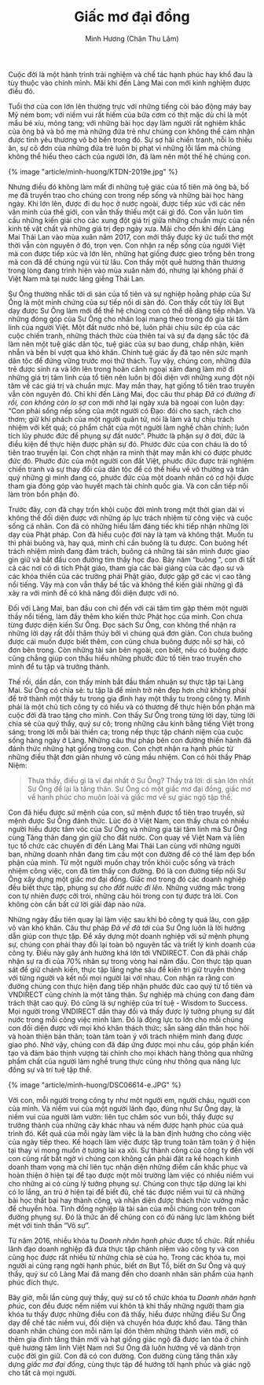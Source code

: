 ﻿---
title: Giấc mơ đại đồng
author: Minh Hương (Chân Thu Lâm)
---

Cuộc đời là một hành trình trải nghiệm và chế tác hạnh phúc hay khổ đau là tùy thuộc vào chính mình. Mãi khi đến Làng Mai con mới kinh nghiệm được điều đó. 

Tuổi thơ của con lớn lên thường trực với những tiếng còi báo động máy bay Mỹ ném bom; với niềm vui rất hiếm của bữa cơm có thịt mặc dù chỉ là một mẩu bé xíu, mỏng tang; với những bài học dạy làm người rất nghiêm khắc của ông bà và bố mẹ mà những đứa trẻ như chúng con không thể cảm nhận được tình yêu thương vô bờ bến trong đó. Sự sợ hãi chiến tranh, nỗi lo thiếu ăn, sự cô đơn của những đứa trẻ luôn bị phạt vì những lỗi lầm mà chúng không thể hiểu theo cách của người lớn, đã làm nên một thế hệ chúng con.

{% image "article/minh-huong/KTDN-2019e.jpg" %}

Nhưng điều đó không làm mất đi những tuệ giác của tổ tiên mà ông bà, bố mẹ đã truyền trao cho chúng con trong nếp sống và những bài học hàng ngày. Khi lớn lên, được đi du học ở nước ngoài, được tiếp xúc với các nền văn minh của thế giới, con vẫn thấy thiếu một cái gì đó. Con vẫn luôn tìm cầu những kiến giải cho các xung đột giá trị giữa những chuẩn mực của nền kinh tế vật chất và những giá trị đẹp ngày xưa. Mãi cho đến khi đến Làng Mai Thái Lan vào mùa xuân năm 2017, con mới thấy được ký ức tuổi thơ một thời vẫn còn nguyên ở đó, trọn vẹn. Con nhận ra nếp sống của người Việt mà con được tiếp xúc và lớn lên, những hạt giống được gieo trồng bên trong mà con đã để chúng ngủ vùi từ lâu. Con thấy một quê hương thân thương trong lòng đang trình hiện vào mùa xuân năm đó, nhưng lại không phải ở Việt Nam mà tại nước láng giềng Thái Lan.

<!-- {% image "article/minh-huong/DSCF7417e.JPG" %} -->

<!-- {% image "article/minh-huong/IMG7124e.JPG" %} -->

Sư Ông thường nhắc tới di sản của tổ tiên và sự nghiệp hoằng pháp của Sư Ông là một minh chứng của sự tiếp nối di sản đó. Con thấy cốt tủy lời Bụt dạy được Sư Ông làm mới để thế hệ chúng con có thể dễ dàng tiếp nhận. Và những đóng góp của Sư Ông cho nhân loại mang theo trong đó gia tài tâm linh của người Việt. Một đất nước nhỏ bé, luôn phải chịu sức ép của các cuộc chiến tranh, những thách thức của thiên tai và sự đa dạng sắc tộc đã làm nên một tuệ giác dân tộc, tuệ giác của sự bao dung, chấp nhận, kiên nhẫn và bền bỉ vượt qua khó khăn. Chính tuệ giác ấy đã tạo nên sức mạnh dân tộc để đứng vững trước mọi thử thách. Tuy vậy, chúng con, những đứa trẻ được sinh ra và lớn lên trong hoàn cảnh ngoại xâm đang làm mờ đi những giá trị tâm linh của tổ tiên nên luôn bị đối diện với những xung đột nội tâm về các giá trị và chuẩn mực. May mắn thay, hạt giống tổ tiên trao truyền vẫn còn nguyên đó. Chỉ khi đến Làng Mai, đọc câu thư pháp *Đã có đường đi rồi, con không còn lo sợ* con mới nhớ lại ngày xưa bà ngoại con luôn dạy: “Con phải sống nếp sống của một người có Đạo: đói cho sạch, rách cho thơm; giữ khí phách của một người quân tử, nói là làm và tự chịu trách nhiệm với kết quả; có phẩm chất của một người làm nghề chân chính; luôn tích lũy phước đức để phụng sự đất nước”. Phước là phận sự ở đời, đức là điều kiện để thực hiện được phận sự đó. Phước đức của con cháu là do tổ tiên trao truyền lại. Con chợt nhận ra mình thật may mắn khi có được phước đức đó. Phước đức của một người con đất Việt, phước đức được trải nghiệm chiến tranh và sự thay đổi của dân tộc để có thể hiểu về vô thường và trân quý những gì mình đang có, phước đức của một doanh nhân có cơ hội được tham gia đóng góp vào huyết mạch tài chính quốc gia. Và con cần tiếp nối làm tròn bổn phận đó. 

<!-- {% image "article/minh-huong/IMG8230e.jpg" %} -->

Trước đây, con đã chạy trốn khỏi cuộc đời mình trong một thời gian dài vì không thể đối diện được với những áp lực trách nhiệm từ công việc và cuộc sống cá nhân. Con đã có những hiểu lầm đáng tiếc khi tiếp nhận những lời dạy của Phật pháp. Con đã hiểu cuộc đời này là tạm và không thật. Muốn tu thì phải buông và, hay quá, mình chỉ cần buông là tu được. Con buông hết trách nhiệm mình đang đảm trách, buông cả những tài sản mình được giao gìn giữ và bắt đầu con đường tìm thầy học đạo. Bảy năm “buông ”, con đi tất cả các nơi có di tích Phật giáo, tham gia các bài giảng của các đạo sư và các khóa thiền của các trường phái Phật giáo, được gặp gỡ các vị cao tăng nổi tiếng. Vậy mà con vẫn thấy bế tắc và không thể kiến giải những gì đã xảy ra với mình để có khả năng đối diện được với nó.

Đối với Làng Mai, ban đầu con chỉ đến với cái tâm tìm gặp thêm một người thầy nổi tiếng, làm đầy thêm kho kiến thức Phật học của mình. Con chưa từng được diện kiến Sư Ông. Đọc sách Sư Ông, con không thể nhận ra những lời dạy rất đỗi thâm thúy bởi vì chúng quá đơn giản. Con chưa buông được cái muốn được biết thêm, con cũng chưa buông được nỗi sợ hãi, cô đơn bên trong. Còn những tài sản bên ngoài, con biết, nếu có buông được cũng chẳng giúp con thấu hiểu những phước đức tổ tiên trao truyền cho mình để tu tập và trưởng thành.

<!-- {% image "article/minh-huong/IMG8368e.jpg" %} -->

Thế rồi, dần dần, con thấy mình bắt đầu thấm nhuận sự thực tập tại Làng Mai. Sư Ông có chia sẻ: tu tập là để mình trở nên đẹp hơn chứ không phải để trở thành một thầy tu trong gia đình hay một thầy tu trong công ty. Mình phải là một chủ tịch công ty có hiểu và có thương để thực hiện bổn phận mà cuộc đời đã trao tặng cho mình. Con thấy Sư Ông trong từng lời dạy, từng lời chia sẻ của quý thầy, quý sư cô; trong những câu kinh bằng tiếng Việt trong sáng; trong lời mỗi bài thiền ca; trong nếp thực tập chánh niệm của cuộc sống hàng ngày ở Làng. Những câu thư pháp bên con đường thiền hành đã đánh thức những hạt giống trong con. Con chợt nhận ra hạnh phúc từ những điều thật đơn giản nhưng vô cùng mầu nhiệm. Con có hỏi thầy Pháp Niệm:

> Thưa thầy, điều gì là vĩ đại nhất ở Sư Ông? Thầy trả lời: di sản lớn nhất Sư Ông để lại là tăng thân. Sư Ông có một giấc mơ đại đồng, giấc mơ về hạnh phúc cho muôn loài và giấc mơ về sự giác ngộ tập thể.

Con đã hiểu được sứ mệnh của con, sứ mệnh được tổ tiên trao truyền, sứ mệnh được Sư Ông đánh thức. Lúc đó ở Việt Nam, con thấy chưa có nhiều người hiểu được tầm vóc của Sư Ông và những gia tài tâm linh mà Sư Ông cùng Tăng thân đang gìn giữ cho đất nước. Con quay về Việt Nam và liên tục tổ chức các chuyến đi đến Làng Mai Thái Lan cùng với những người bạn, những doanh nhân đang tìm cầu một con đường để có thể làm đẹp bổn phận của mình. Từ một người muốn chạy trốn khỏi cuộc sống và trách nhiệm công việc, con đã tìm thấy con đường. Đó là con đường tiếp nối Sư Ông xây dựng một giấc mơ đại đồng. Giấc mơ trong đó các doanh nghiệp đều biết thực tập, phụng sự *cho đất nước đi lên.* Những vướng mắc trong con tự nhiên được cởi trói, những câu hỏi trong con tự được trả lời. Con không còn cần bất cứ lời giải đáp nào nữa. 

Những ngày đầu tiên quay lại làm việc sau khi bỏ công ty quá lâu, con gặp vô vàn khó khăn. Câu thư pháp *Đã về đã tới* của Sư Ông luôn là lời hướng dẫn giúp con thực tập. Để xây dựng một doanh nghiệp với sứ mệnh phụng sự, chúng con phải thay đổi lại toàn bộ nguyên tắc và triết lý kinh doanh của công ty. Điều này gây ảnh hưởng khá lớn tới VNDIRECT. Con đã phải chấp nhận sự ra đi của 70% nhân sự trong vòng hai năm đầu. Con thực tập quan sát để giữ chánh kiến, thực tập lắng nghe sâu để kiên trì giữ truyền thông với từng người và kết nối mọi người lại với nhau. Con nhận ra rằng con đường chúng con thực hiện đang tiếp nhận phước đức cao quý từ tổ tiên và VNDIRECT cũng chính là một tăng thân. Sự nghiệp mà chúng con đang đảm trách thật cao quý. Đó cũng là sự nghiệp của trí tuệ - Wisdom to Success. Mọi người trong VNDIRECT dần thay đổi và thấy được lý tưởng phụng sự đất nước trong mỗi công việc mình làm. Đó là động lực to lớn cho mỗi chúng con đối diện được với mọi khó khăn thách thức; sẵn sàng dấn thân học hỏi và hoàn thiện bản thân; toàn tâm toàn ý với trách nhiệm mình đang được giao phó. Nhờ vậy, chúng con đã đáp ứng được mọi nhu cầu, góp phần kiến tạo và đảm bảo thịnh vượng tài chính cho mọi khách hàng thông qua những phẩm chất của người làm nghề trung thực cũng như thông qua năng lực đồng sự và trí tuệ tập thể.

<!-- {% image "article/minh-huong/MIT14972-c.jpg" %} -->
{% image "article/minh-huong/DSC06614-e.JPG" %}

Với con, mỗi người trong công ty như một người em, người cháu, người con của mình. Và niềm vui của một người lãnh đạo, đúng như Sư Ông dạy, là niềm vui của người làm vườn: liên tục chăm sóc vun bồi, thấy được sự trưởng thành của những cây khác nhau và nếm được hạnh phúc của quá trình đó. Kết quả của mỗi ngày làm việc là la bàn định hướng cho công việc của ngày tiếp theo. Kế hoạch làm việc được tập trung toàn tâm toàn ý ở hiện tại thay vì mong muốn ở tương lai xa xôi. Sự thành công của công ty đến với con cũng rất bất ngờ vì chúng con không cần phải đặt ra kế hoạch kinh doanh tham vọng mà chỉ liên tục nhận diện những điểm cần khắc phục và hoàn thiện ở hiện tại để tạo được một môi trường làm việc có nhiều niềm vui cho những ai có cùng lý tưởng phụng sự. Chúng con thực tập dừng lại khi có lo lắng, an trú ở hiện tại để biết đủ, chế tác được niềm vui từ cả những bài học thất bại hay thành công, và nhận diện được thách thức vướng mắc để chuyển hóa. Tình đồng nghiệp là tài sản của mỗi chúng con trên con đường phụng sự. Đó là thức ăn để chúng con có đủ năng lực làm không biết mệt với tinh thần “Vô sự”.

Từ năm 2016, nhiều khóa tu *Doanh nhân hạnh phúc* được tổ chức. Rất nhiều lãnh đạo doanh nghiệp đã đưa thực tập chánh niệm vào công ty và con cũng học được rất nhiều từ những chia sẻ của họ. Trong các khóa tu, mọi người ai cũng rạng ngời hạnh phúc, biết ơn Bụt Tổ, biết ơn Sư Ông và quý thầy, quý sư cô Làng Mai đã mang đến cho doanh nhân sản phẩm của hạnh phúc đích thực. 

Bây giờ, mỗi lần cùng quý thầy, quý sư cô tổ chức khóa tu *Doanh nhân hạnh phúc*, con đều được nếm niềm vui khôn tả khi thấy những người tham gia khóa tu thấy được những điều con đã thấy, hiểu được những điều Sư Ông dạy để chế tác niềm vui, đối diện và chuyển hóa được khổ đau. Tăng thân doanh nhân chúng con mỗi năm lại đón thêm những thành viên mới, có thêm gia đình tăng thân mới và hạt giống giác ngộ đã được lan tỏa ở chính quê hương tâm linh Việt Nam nơi Sư Ông đã luôn hướng về và dành trọn cuộc đời gìn giữ. Con đã có con đường. Con đường cùng tăng thân xây dựng *giấc mơ đại đồng*, cùng thực tập để hướng tới hạnh phúc và giác ngộ cho tất cả mọi người. 
